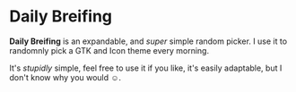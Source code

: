 # Daily Breifing

**Daily Breifing** is an expandable, and _super_ simple random picker. I use it to randomnly pick a GTK and Icon theme every morning.

It's _stupidly_ simple, feel free to use it if you like, it's easily adaptable, but I don't know why you would ☺.
